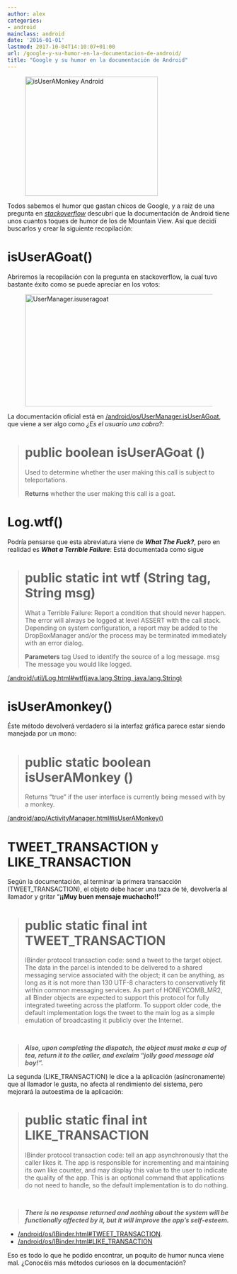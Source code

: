 ```yaml
---
author: alex
categories:
- android
mainclass: android
date: '2016-01-01'
lastmod: 2017-10-04T14:10:07+01:00
url: /google-y-su-humor-en-la-documentacion-de-android/
title: "Google y su humor en la documentación de Android"
---
```


<figure>
    <img sizes="(min-width: 300px) 300px, 100vw" on="tap:lightbox1" role="button" tabindex="0" layout="responsive" src="/img/2013/06/monkey-phone-300x269.jpg" alt="isUserAMonkey Android" width="300px" height="269px" />
</figure>

Todos sabemos el humor que gastan chicos de Google, y a raiz de una pregunta en *<a href="http://stackoverflow.com/questions/13375357/proper-use-cases-for-android-usermanager-isuseragoat" target="_blank">stackoverflow</a>* descubrí que la documentación de Android tiene unos cuantos toques de humor de los de Mountain View. Así que decidí buscarlos y crear la siguiente recopilación:

# isUserAGoat()

Abriremos la recopilación con la pregunta en stackoverflow, la cual tuvo bastante éxito como se puede apreciar en los votos:

<figure>
    <img sizes="(min-width: 741px) 741px, 100vw" on="tap:lightbox1" role="button" tabindex="0" layout="responsive" src="/img/2013/06/UserManager.isuseragoat.png" alt="UserManager.isuseragoat" width="741px" height="253px" />
</figure>


<!--more--><!--ad-->

La documentación oficial está en <a href="http://developer.android.com/reference/android/os/UserManager.html#isUserAGoat%28%29" target="_blank">/android/os/UserManager.isUserAGoat</a>, que viene a ser algo como *¿Es el usuario una cabra?*:

> # public boolean isUserAGoat ()
>
> Used to determine whether the user making this call is subject to teleportations.
>
> **Returns**
> whether the user making this call is a goat.

# Log.wtf()

Podría pensarse que esta abreviatura viene de ***What The Fuck?***, pero en realidad es ***What a Terrible Failure***: Está documentada como sigue

> # public static int wtf (String tag, String msg)
>
> What a Terrible Failure: Report a condition that should never happen. The error will always be logged at level ASSERT with the call stack. Depending on system configuration, a report may be added to the DropBoxManager and/or the process may be terminated immediately with an error dialog.
>
> **Parameters**
> tag Used to identify the source of a log message.
> msg The message you would like logged.

<a href="http://developer.android.com/reference/android/util/Log.html#wtf%28java.lang.String,%20java.lang.String%29" target="_blank">/android/util/Log.html#wtf(java.lang.String, java.lang.String)</a>

# isUserAmonkey()

Éste método devolverá verdadero si la interfaz gráfica parece estar siendo manejada por un mono:

> # public static boolean isUserAMonkey ()
>
> Returns &#8220;true&#8221; if the user interface is currently being messed with by a monkey.

<a href="http://developer.android.com/reference/android/app/ActivityManager.html#isUserAMonkey%28%29" target="_blank">/android/app/ActivityManager.html#isUserAMonkey()</a>

# TWEET\_TRANSACTION y LIKE\_TRANSACTION

Según la documentación, al terminar la primera transacción (TWEET_TRANSACTION), el objeto debe hacer una taza de té, devolverla al llamador y gritar “**¡¡Muy buen mensaje muchacho!!**”

> # public static final int TWEET_TRANSACTION
>
> IBinder protocol transaction code: send a tweet to the target object. The data in the parcel is intended to be delivered to a shared messaging service associated with the object; it can be anything, as long as it is not more than 130 UTF-8 characters to conservatively fit within common messaging services. As part of HONEYCOMB_MR2, all Binder objects are expected to support this protocol for fully integrated tweeting across the platform. To support older code, the default implementation logs the tweet to the main log as a simple emulation of broadcasting it publicly over the Internet.

<br/>

> ***Also, upon completing the dispatch, the object must make a cup of tea, return it to the caller, and exclaim &#8220;jolly good message old boy!&#8221;.***

La segunda (LIKE_TRANSACTION) le dice a la aplicación (asíncronamente) que al llamador le gusta, no afecta al rendimiento del sistema, pero mejorará la autoestima de la aplicación:

> # public static final int LIKE_TRANSACTION
>
> IBinder protocol transaction code: tell an app asynchronously that the caller likes it. The app is responsible for incrementing and maintaining its own like counter, and may display this value to the user to indicate the quality of the app. This is an optional command that applications do not need to handle, so the default implementation is to do nothing.

<br/>

> ***There is no response returned and nothing about the system will be functionally affected by it, but it will improve the app&#8217;s self-esteem.***

- <a href="http://developer.android.com/reference/android/os/IBinder.html#TWEET_TRANSACTION" target="_blank">/android/os/IBinder.html#TWEET_TRANSACTION</a>.
- <a href="http://developer.android.com/reference/android/os/IBinder.html#LIKE_TRANSACTION" target="_blank">/android/os/IBinder.html#LIKE_TRANSACTION</a>

Eso es todo lo que he podido encontrar, un poquito de humor nunca viene mal. ¿Conocéis más métodos curiosos en la documentación?


 [1]: https://elbauldelprogramador.com/img/2013/06/monkey-phone.jpg
